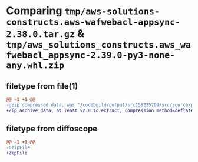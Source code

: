 # Comparing `tmp/aws-solutions-constructs.aws-wafwebacl-appsync-2.38.0.tar.gz` & `tmp/aws_solutions_constructs.aws_wafwebacl_appsync-2.39.0-py3-none-any.whl.zip`

## filetype from file(1)

```diff
@@ -1 +1 @@
-gzip compressed data, was "/codebuild/output/src158235709/src/source/patterns/@aws-solutions-constructs/aws-wafwebacl-appsync/dist/python/aws-solutions-co", last modified: Sun Apr 16 12:19:30 2023, max compression
+Zip archive data, at least v2.0 to extract, compression method=deflate
```

## filetype from diffoscope

```diff
@@ -1 +1 @@
-GzipFile
+ZipFile
```

